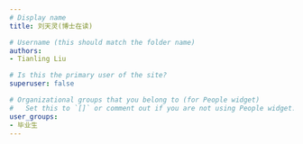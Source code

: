```yaml
---
# Display name
title: 刘天灵(博士在读)

# Username (this should match the folder name)
authors:
- Tianling Liu

# Is this the primary user of the site?
superuser: false

# Organizational groups that you belong to (for People widget)
#   Set this to `[]` or comment out if you are not using People widget.
user_groups:
- 毕业生
---
```


